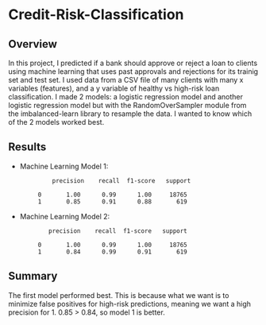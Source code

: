 # Credit-Risk-Classification

## Overview

In this project, I predicted if a bank should approve or reject a loan to clients using machine learning that uses past approvals and rejections for its trainig set and test set. I used data from a CSV file of many clients with many x variables (features), and a y variable of healthy vs high-risk loan classification. I made 2 models: a logistic regression model and another logistic regression model but with the RandomOverSampler module from the imbalanced-learn library to resample the data. I wanted to know which of the 2 models worked best.


## Results

* Machine Learning Model 1:

               precision    recall  f1-score   support

           0       1.00      0.99      1.00     18765
           1       0.85      0.91      0.88       619

* Machine Learning Model 2:

              precision    recall  f1-score   support

           0       1.00      0.99      1.00     18765
           1       0.84      0.99      0.91       619

## Summary

The first model performed best. This is because what we want is to minimize false positives for high-risk predictions, meaning we want a high precision for 1. 0.85 > 0.84, so model 1 is better. 

